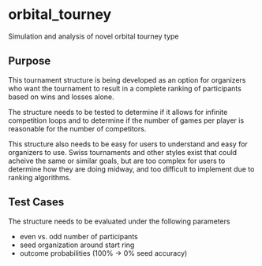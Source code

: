 # orbital_tourney
Simulation and analysis of novel orbital tourney type

## Purpose
This tournament structure is being developed as an option for organizers who want the tournament to result in a complete 
ranking of participants based on wins and losses alone. 

The structure needs to be tested to determine if it allows for infinite competition loops and to determine if the number of games per player 
is reasonable for the number of competitors.

This structure also needs to be easy for users to understand and easy for organizers to use. Swiss tournaments and other styles exist that 
could acheive the same or similar goals, but are too complex for users to determine how they are doing midway, and too difficult to implement
due to ranking algorithms.

## Test Cases

The structure needs to be evaluated under the following parameters
* even vs. odd number of participants
* seed organization around start ring
* outcome probabilities (100% -> 0% seed accuracy)